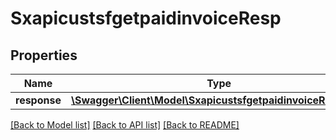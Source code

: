# SxapicustsfgetpaidinvoiceResp

## Properties
Name | Type | Description | Notes
------------ | ------------- | ------------- | -------------
**response** | [**\Swagger\Client\Model\SxapicustsfgetpaidinvoiceResponse**](SxapicustsfgetpaidinvoiceResponse.md) |  | [optional] 

[[Back to Model list]](../README.md#documentation-for-models) [[Back to API list]](../README.md#documentation-for-api-endpoints) [[Back to README]](../README.md)


